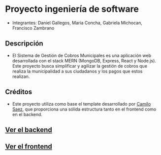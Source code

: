 # Proyecto ingeniería de software
- Integrantes: 
Daniel Gallegos,
Maria Concha,
Gabriela Michocan,
Francisco Zambrano

## Descripción

- El Sistema de Gestión de Cobros Municipales es una aplicación web desarrollada con el stack MERN (MongoDB, Express, React y Node.js). Este proyecto busca simplificar y agilizar la gestión de cobros que realiza la municipalidad a sus ciudadanos y los pagos que estos realizan.

## Créditos
- Este proyecto utiliza como base el template desarrollado por [Camilo Saez](https://github.com/ubiobio/Template-ISW-Proyecto), que proporciona una sólida estructura tanto en el frontend como en el backend.


## [Ver el backend](./backend/Backend.md)
## [Ver el frontend](./frontend/Frontend.md)
